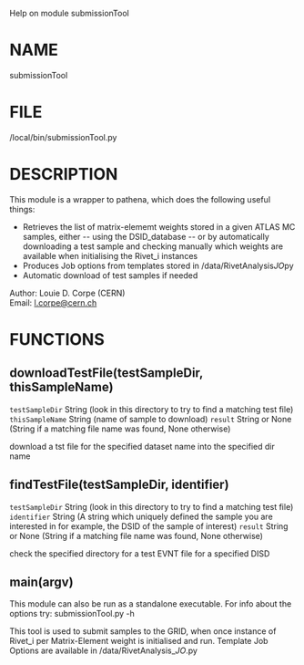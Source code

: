 Help on module submissionTool

# NAME
submissionTool

# FILE
/local/bin/submissionTool.py

# DESCRIPTION
This module is a wrapper to pathena, which does the following useful things:
- Retrieves the list of matrix-elememt weights stored in a given ATLAS MC samples, either
-- using the DSID_database
-- or by automatically downloading a test sample and checking manually which weights are
available when initialising the Rivet_i instances
- Produces Job options from templates stored in /data/RivetAnalysis*JO*py
- Automatic download of test samples if needed

Author: Louie D. Corpe (CERN)  
Email: l.corpe@cern.ch

# FUNCTIONS
## downloadTestFile(testSampleDir, thisSampleName)
`testSampleDir` String (look in this directory to try to find a matching test file)
`thisSampleName` String (name of sample to download)
`result` String or None (String if a matching file name was found, None otherwise)

download a tst file for the specified dataset name into the specified dir name

## findTestFile(testSampleDir, identifier)
`testSampleDir` String (look in this directory to try to find a matching test file)
`identifier` String (A string which uniquely defined the sample you are interested in
for example, the DSID of the sample of interest)
`result` String or None (String if a matching file name was found, None otherwise)

check the specified directory for a test EVNT file for a specified DISD

## main(argv)
This module can also be run as a standalone executable. 
For info about the options try:
submissionTool.py -h

This tool is used to submit samples to the GRID, when once instance of Rivet_i per Matrix-Element
weight is initialised and run. Template Job Options are available in /data/RivetAnalysis_*JO*.py
